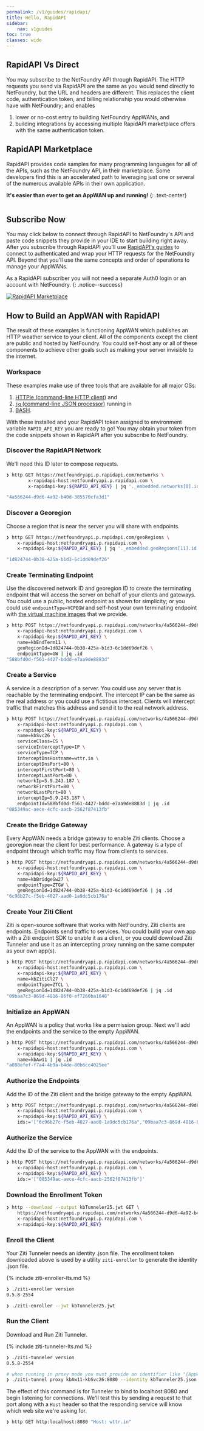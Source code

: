 ```yaml
---
permalink: /v1/guides/rapidapi/
title: Hello, RapidAPI
sidebar:
    nav: v1guides
toc: true
classes: wide
---
```


<script type="text/javascript" src="/assets/scripts/gifffer.min.js"></script>
<script>
    window.onload = function() {
    Gifffer();
    }
</script>

## RapidAPI Vs Direct

You may subscribe to the NetFoundry API through RapidAPI. The HTTP requests you send via RapidAPI are the same as you would send directly to NetFoundry, but the URL and headers are different. This replaces the client code, authentication token, and billing relationship you would otherwise have with NetFoundry; and enables
1. lower or no-cost entry to building NetFoundry AppWANs, and
2. building integrations by accessing multiple RapidAPI marketplace offers with the same authentication token.

## RapidAPI Marketplace

RapidAPI provides code samples for many programming languages for all of the APIs, such as the NetFoundry API, in their marketplace. Some developers find this is an accelerated path to leveraging just one or several of the numerous available APIs in their own application.

**It's easier than ever to get an AppWAN up and running!**
{: .text-center}

<img class="align-center" data-gifffer="/assets/images/LetsGoExcited.gif" data-gifffer-alt="Best Day Ever"/>

## Subscribe Now

You may click below to connect through RapidAPI to NetFoundry's API and paste code snippets they provide in your IDE to start building right away. After you subscribe through RapidAPI you'll use [RapidAPI's guides](https://docs.rapidapi.com/) to connect to authenticated and wrap your HTTP requests for the NetFoundry API. Beyond that you'll use the same concepts and order of operations to manage your AppWANs.

As a RapidAPI subscriber you will not need a separate Auth0 login or an account with NetFoundry.
{: .notice--success}

[![RapidAPI Marketplace](/assets/images/connect-on-rapidapi.png)](https://rapidapi.com/netfoundryinc-netfoundryinc-default/api/netfoundry-programmable-zero-trust-connectivity)

## How to Build an AppWAN with RapidAPI

The result of these examples is functioning AppWAN which publishes an HTTP weather service to your client. All of the components except the client are public and hosted by NetFoundry. You could self-host any or all of these components to achieve other goals such as making your server invisible to the internet.

### Workspace

These examples make use of three tools that are available for all major OSs:
1. [HTTPie (command-line HTTP client)](https://httpie.org/) and 
1. [`jq` (command-line JSON processor)](https://stedolan.github.io/jq/) running in 
1. [BASH](https://www.gnu.org/software/bash/).

With these installed and your RapidAPI token assigned to environment variable `RAPID_API_KEY` you are ready to go! You may obtain your token from the code snippets shown in RapidAPI after you subscribe to NetFoundry.

### Discover the RapidAPI Network

We'll need this ID later to compose requests.

```bash
❯ http GET https://netfoundryapi.p.rapidapi.com/networks \
        x-rapidapi-host:netfoundryapi.p.rapidapi.com \
        x-rapidapi-key:${RAPID_API_KEY} | jq '._embedded.networks[0].id'

"4a566244-d9d6-4a92-b40d-385570cfa3d1"
```

### Discover a Georegion

Choose a region that is near the server you will share with endpoints.

```bash
❯ http GET https://netfoundryapi.p.rapidapi.com/geoRegions \
    x-rapidapi-host:netfoundryapi.p.rapidapi.com \
    x-rapidapi-key:${RAPID_API_KEY} | jq '._embedded.geoRegions[11].id'

"1d824744-0b38-425a-b1d3-6c1dd69def26"
```

### Create Terminating Endpoint

Use the discovered network ID and georegion ID to create the terminating endpoint that will access the server on behalf of your clients and gateways. You could use a public, hosted endpoint as shown for simplicity; or you could use `endpointType=VCPEGW` and self-host your own terminating endpoint with [the virtual machine images](https://netfoundry.io/resources/support/downloads/networkversion6/#gateways) that we provide.

```bash
❯ http POST https://netfoundryapi.p.rapidapi.com/networks/4a566244-d9d6-4a92-b40d-385570cfa3d1/endpoints \
    x-rapidapi-host:netfoundryapi.p.rapidapi.com \
    x-rapidapi-key:${RAPID_API_KEY} \
    name=kbEndTerm11 \
    geoRegionId=1d824744-0b38-425a-b1d3-6c1dd69def26 \
    endpointType=GW | jq .id
"588bfd0d-f561-4427-bddd-e7aa9de8883d"
```

### Create a Service

A service is a description of a server. You could use any server that is reachable by the terminating endpoint. The intercept IP can be the same as the real address or you could use a fictitious intercept. Clients will intercept traffic that matches this address and send it to the real network address.

```bash
❯ http POST https://netfoundryapi.p.rapidapi.com/networks/4a566244-d9d6-4a92-b40d-385570cfa3d1/services \
    x-rapidapi-host:netfoundryapi.p.rapidapi.com \
    x-rapidapi-key:${RAPID_API_KEY} \
    name=kbSvc26 \
    serviceClass=CS \
    serviceInterceptType=IP \
    serviceType=TCP \
    interceptDnsHostname=wttr.in \
    interceptDnsPort=80 \
    interceptFirstPort=80 \
    interceptLastPort=80 \
    networkIp=5.9.243.187 \
    networkFirstPort=80 \
    networkLastPort=80 \
    interceptIp=5.9.243.187 \
    endpointId=588bfd0d-f561-4427-bddd-e7aa9de8883d | jq .id
"085349ac-aece-4cfc-aacb-2562f87413fb"
```

### Create the Bridge Gateway

Every AppWAN needs a bridge gateway to enable Ziti clients. Choose a georegion near the client for best performance. A gateway is a type of endpoint through which traffic may flow from clients to services.

```bash
❯ http POST https://netfoundryapi.p.rapidapi.com/networks/4a566244-d9d6-4a92-b40d-385570cfa3d1/endpoints \
    x-rapidapi-host:netfoundryapi.p.rapidapi.com \
    x-rapidapi-key:${RAPID_API_KEY} \
    name=kbBridgeGw27 \
    endpointType=ZTGW \
    geoRegionId=1d824744-0b38-425a-b1d3-6c1dd69def26 | jq .id
"6c96b27c-f5eb-4027-aad0-1a9dc5cb176a"
```

### Create Your Ziti Client

Ziti is open-source software that works with NetFoundry. Ziti clients are endpoints. Endpoints send traffic to services. You could build your own app with a Ziti endpoint SDK to enable it as a client, or you could download Ziti Tunneler and use it as an intercepting proxy running on the same computer as your own app(s).

```bash
❯ http POST https://netfoundryapi.p.rapidapi.com/networks/4a566244-d9d6-4a92-b40d-385570cfa3d1/endpoints \
    x-rapidapi-host:netfoundryapi.p.rapidapi.com \
    x-rapidapi-key:${RAPID_API_KEY} \
    name=kbZitiCl27 \
    endpointType=ZTCL \
    geoRegionId=1d824744-0b38-425a-b1d3-6c1dd69def26 | jq .id
"09baa7c3-869d-4816-86f0-ef7260ba1648"
```

### Initialize an AppWAN

An AppWAN is a policy that works like a permission group. Next we'll add the endpoints and the service to the empty AppWAN.

```bash
❯ http POST https://netfoundryapi.p.rapidapi.com/networks/4a566244-d9d6-4a92-b40d-385570cfa3d1/appWans \
    x-rapidapi-host:netfoundryapi.p.rapidapi.com \
    x-rapidapi-key:${RAPID_API_KEY} \
    name=kbAw11 | jq .id
"a088efef-f7a4-4b9a-b4de-80b6cc4025ee"
```

### Authorize the Endpoints

Add the ID of the Ziti client and the bridge gateway to the empty AppWAN.

```bash
❯ http POST https://netfoundryapi.p.rapidapi.com/networks/4a566244-d9d6-4a92-b40d-385570cfa3d1/appWans/a088efef-f7a4-4b9a-b4de-80b6cc4025ee/endpoints \
    x-rapidapi-host:netfoundryapi.p.rapidapi.com \
    x-rapidapi-key:${RAPID_API_KEY} \
    ids:='["6c96b27c-f5eb-4027-aad0-1a9dc5cb176a","09baa7c3-869d-4816-86f0-ef7260ba1648"]'
```

### Authorize the Service

Add the ID of the service to the AppWAN with the endpoints.

```bash
❯ http POST https://netfoundryapi.p.rapidapi.com/networks/4a566244-d9d6-4a92-b40d-385570cfa3d1/appWans/a088efef-f7a4-4b9a-b4de-80b6cc4025ee/services \
    x-rapidapi-host:netfoundryapi.p.rapidapi.com \
    x-rapidapi-key:${RAPID_API_KEY} \
    ids:='["085349ac-aece-4cfc-aacb-2562f87413fb"]'
```

### Download the Enrollment Token

```bash
❯ http --download --output kbTunneler25.jwt GET \
    https://netfoundryapi.p.rapidapi.com/networks/4a566244-d9d6-4a92-b40d-385570cfa3d1/endpoints/09baa7c3-869d-4816-86f0-ef7260ba1648/downloadRegistrationKey \
    x-rapidapi-host:netfoundryapi.p.rapidapi.com \
    x-rapidapi-key:${RAPID_API_KEY}
```

### Enroll the Client

Your Ziti Tunneler needs an identity .json file. The enrollment token downloaded above is used by a utility `ziti-enroller` to generate the identity .json file.

{% include ziti-enroller-lts.md %}

```bash
❯ ./ziti-enroller version
0.5.8-2554

❯ ./ziti-enroller --jwt kbTunneler25.jwt
```

### Run the Client

Download and Run Ziti Tunneler.

{% include ziti-tunneler-lts.md %}

```bash
❯ ./ziti-tunneler version
0.5.8-2554

# when running in proxy mode you must provide an identifier like "{AppWAN name}-{service name}:{localport}"
❯ ./ziti-tunnel proxy kbAw11-kbSvc26:8080 --identity kbTunneler25.json --verbose
```

The effect of this command is for Tunneler to bind to localhost:8080 and begin listening for connections. We'll test this by sending a request to that port along with a `Host` header so that the responding service will know which web site we're asking for.

```bash
❯ http GET http:localhost:8080 "Host: wttr.in"
```
